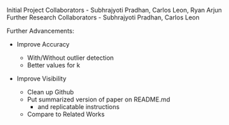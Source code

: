 Initial Project Collaborators - Subhrajyoti Pradhan, Carlos Leon, Ryan Arjun
Further Research Collaborators - Subhrajyoti Pradhan, Carlos Leon

Further Advancements:

- Improve Accuracy
	- With/Without outlier detection
	- Better values for k

- Improve Visibility
	- Clean up Github
	- Put summarized version of paper on README.md
		- and replicatable instructions
	- Compare to Related Works